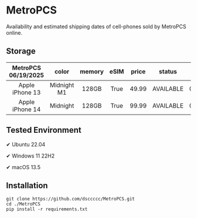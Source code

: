 # MetroPCS
Availability and estimated shipping dates of cell-phones sold by MetroPCS online.
## Storage
|MetroPCS 06/19/2025|color|memory|eSIM|price|status|shipping from|shipping to|
|:--:|:--:|:--:|:--:|:--:|:--:|:--:|:--:|
|Apple iPhone 13|Midnight M1|128GB|True|49.99|AVAILABLE|06/18/2025|06/23/2025|
|Apple iPhone 14|Midnight|128GB|True|99.99|AVAILABLE|06/18/2025|06/23/2025|

## Tested Environment
✔ Ubuntu 22.04

✔ Windows 11 22H2

✔ macOS 13.5
## Installation
```
git clone https://github.com/dsccccc/MetroPCS.git
cd ./MetroPCS
pip install -r requirements.txt
```
